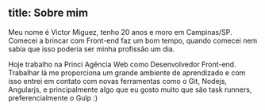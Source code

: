 title: Sobre mim
---

Meu nome é Victor Miguez, tenho 20 anos e moro em Campinas/SP. Comecei a brincar com Front-end faz um bom tempo, quando comecei nem sabia que isso poderia ser minha profissão um dia.

Hoje trabalho na Princi Agência Web como Desenvolvedor Front-end. Trabalhar lá me proporciona um grande ambiente de aprendizado e com isso entrei em contato com novas ferramentas como o Git, Nodejs, Angularjs, e principalmente algo que eu gosto muito que são task runners, preferencialmente o Gulp :)

